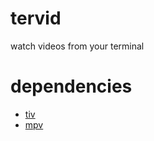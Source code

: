 # tervid

watch videos from your terminal

# dependencies
- [tiv](https://github.com/stefanhaustein/TerminalImageViewer)
- [mpv](https://github.com/mpv-player/mpv)
